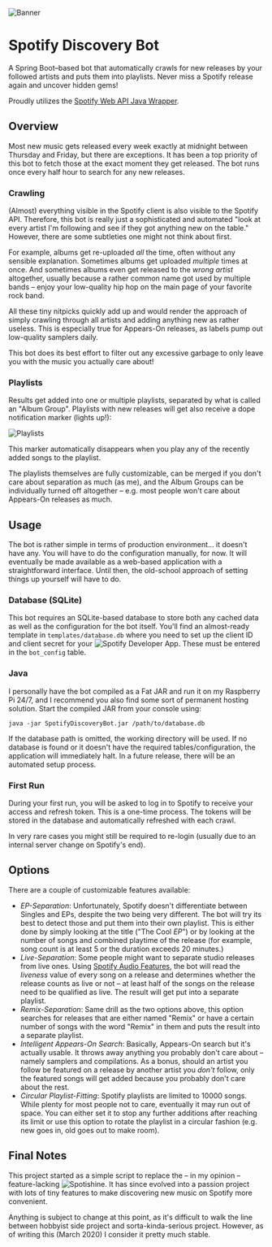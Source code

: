 ![Banner](https://i.imgur.com/uqtMyq3.png)

# Spotify Discovery Bot

A Spring Boot–based bot that automatically crawls for new releases by your followed artists and puts them into playlists. Never miss a Spotify release again and uncover hidden gems!

Proudly utilizes the [Spotify Web API Java Wrapper](https://github.com/thelinmichael/spotify-web-api-java).

## Overview

Most new music gets released every week exactly at midnight between Thursday and Friday, but there are exceptions. It has been a top priority of this bot to fetch those at the exact moment they get released. The bot runs once every half hour to search for any new releases.

### Crawling

(Almost) everything visible in the Spotify client is also visible to the Spotify API. Therefore, this bot is really just a sophisticated and automated "look at every artist I'm following and see if they got anything new on the table." However, there are some subtleties one might not think about first.

For example, albums get re-uploaded _all_ the time, often without any sensible explanation. Sometimes albums get uploaded _multiple_ times at once. And sometimes albums even get released to the _wrong artist_ altogether, usually because a rather common name got used by multiple bands – enjoy your low-quality hip hop on the main page of your favorite rock band.

All these tiny nitpicks quickly add up and would render the approach of simply crawling through all artists and adding anything new as rather useless. This is especially true for Appears-On releases, as labels pump out low-quality samplers daily.

This bot does its best effort to filter out any excessive garbage to only leave you with the music you actually care about!

### Playlists

Results get added into one or multiple playlists, separated by what is called an "Album Group". Playlists with new releases will get also receive a dope notification marker (lights up!):

![Playlists](https://i.imgur.com/P1GSMTh.png)

This marker automatically disappears when you play any of the recently added songs to the playlist.

The playlists themselves are fully customizable, can be merged if you don't care about separation as much (as me), and the Album Groups can be individually turned off altogether – e.g. most people won't care about Appears-On releases as much.

## Usage

The bot is rather simple in terms of production environment... it doesn't have any. You will have to do the configuration manually, for now. It will eventually be made available as a web-based application with a straightforward interface. Until then, the old-school approach of setting things up yourself will have to do.

### Database (SQLite)

This bot requires an SQLite-based database to store both any cached data as well as the configuration for the bot itself. You'll find an almost-ready template in `templates/database.db` where you need to set up the client ID and client secret for your ![Spotify Developer App](https://developer.spotify.com/dashboard). These must be entered in the `bot_config` table.

### Java

I personally have the bot compiled as a Fat JAR and run it on my Raspberry Pi 24/7, and I recommend you also find some sort of permanent hosting solution. Start the compiled JAR from your console using:

```java -jar SpotifyDiscoveryBot.jar /path/to/database.db```

If the database path is omitted, the working directory will be used. If no database is found or it doesn't have the required tables/configuration, the application will immediately halt. In a future release, there will be an automated setup process.

### First Run

During your first run, you will be asked to log in to Spotify to receive your access and refresh token. This is a one-time process. The tokens will be stored in the database and automatically refreshed with each crawl.

In very rare cases you might still be required to re-login (usually due to an internal server change on Spotify's end).

## Options

There are a couple of customizable features available:

* *EP-Separation*: Unfortunately, Spotify doesn't differentiate between Singles and EPs, despite the two being very different. The bot will try its best to detect those and put them into their own playlist. This is either done by simply looking at the title ("The Cool _EP_") or by looking at the number of songs and combined playtime of the release (for example, song count is at least 5 or the duration exceeds 20 minutes.)
* *Live-Separation*: Some people might want to separate studio releases from live ones. Using [Spotify Audio Features](https://developer.spotify.com/documentation/web-api/reference/tracks/get-audio-features/), the bot will read the _liveness_ value of every song on a release and determines whether the release counts as live or not – at least half of the songs on the release need to be qualified as live. The result will get put into a separate playlist.
* *Remix-Separation*: Same drill as the two options above, this option searches for releases that are either named "Remix" or have a certain number of songs with the word "Remix" in them and puts the result into a separate playlist.
* *Intelligent Appears-On Search*: Basically, Appears-On search but it's actually usable. It throws away anything you probably don't care about – namely samplers and compilations. As a bonus, should an artist you follow be featured on a release by another artist you _don't_ follow, only the featured songs will get added because you probably don't care about the rest.
* *Circular Playlist-Fitting*: Spotify playlists are limited to 10000 songs. While plenty for most people not to care, eventually it may run out of space. You can either set it to stop any further additions after reaching its limit or use this option to rotate the playlist in a circular fashion (e.g. new goes in, old goes out to make room).

## Final Notes

This project started as a simple script to replace the – in my opinion – feature-lacking ![Spotishine](https://www.spotishine.com). It has since evolved into a passion project with lots of tiny features to make discovering new music on Spotify more convenient.

Anything is subject to change at this point, as it's difficult to walk the line between hobbyist side project and sorta-kinda-serious project. However, as of writing this (March 2020) I consider it pretty much stable.
